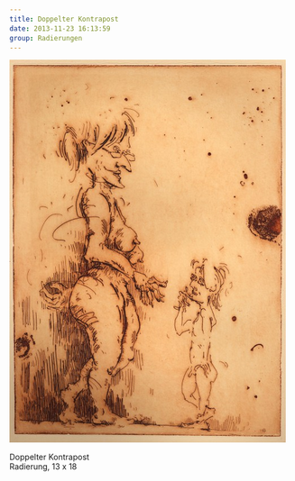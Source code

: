 ```yaml
---
title: Doppelter Kontrapost
date: 2013-11-23 16:13:59
group: Radierungen
---
```

![Doppelter Kontrapost](/img/radierungen/doppelter-kontrapost.jpg)

Doppelter Kontrapost<br>
Radierung, 13 x 18
